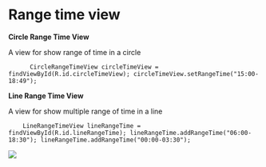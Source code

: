 Range time view
=======
**Circle Range Time View**

A view for show range of time in a circle

`      CircleRangeTimeView circleTimeView = findViewById(R.id.circleTimeView);
         circleTimeView.setRangeTime("15:00-18:49");`

**Line Range Time View**

A view for show multiple range of time in a line

`    LineRangeTimeView lineRangeTime = findViewById(R.id.lineRangeTime);
         lineRangeTime.addRangeTime("06:00-18:30");
         lineRangeTime.addRangeTime("00:00-03:30");`

![](https://github.com/shahabsaalami/range-time-view/lineRange_and_circleRange.png) 
